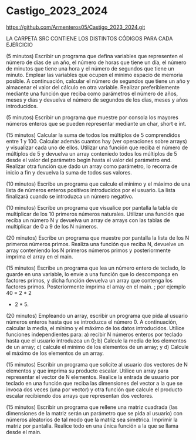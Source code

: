 # Castigo_2023_2024
https://github.com/Armenteros05/Castigo_2023_2024.git

LA CARPETA SRC CONTIENE LOS DISTINTOS CÓDIGOS PARA CADA EJERCICIO

(5 minutos) Escribir un programa que defina variables que representen el número de días de un año, el número de horas que tiene un día, el número de minutos que tiene una hora y el número de segundos que tiene un minuto. Emplear las variables que ocupen el mínimo espacio de memoria posible. A continuación, calcular el número de segundos que tiene un año y almacenar el valor del cálculo en otra variable. Realizar preferiblemente mediante una función que reciba como parámetros el número de años, meses y días y devuelva el número de segundos de los días, meses y años introducidos.
 

(5 minutos) Escribir un programa que muestre por consola los mayores números enteros que se pueden representar mediante un char, short e int.
 

(15 minutos) Calcular la suma de todos los múltiplos de 5 comprendidos entre 1 y 100. Calcular además cuantos hay (ver operaciones sobre arrays) y visualizar cada uno de ellos. Utilizar una función que reciba el número de múltiplos de 5 y devuelva un array conteniedo todos los múltiplos de 5 desde el valor del parámetro begin hasta el valor del parámetro end. Realizar otra función que dado un array como parámetro, lo recorra de inicio a fin y devuelva la suma de todos sus valores.
 

(10 minutos) Escribe un programa que calcule el mínimo y el máximo de una lista de números enteros positivos introducidos por el usuario. La lista finalizará cuando se introduzca un número negativo.
 

(10 minutos) Escribe un programa que visualice por pantalla la tabla de multiplicar de los 10 primeros números naturales. Utilizar una función que reciba un número N y devuelva un array de arrays con las tablas de multiplicar de 0 a 9 de los N números.
 
(20 minutos) Escribe un programa que muestre por pantalla la lista de los N primeros números primos. Realiza una función que reciba N, devuelve un array conteniendo los N primeros números primos y posteriormente imprima el array en el main.
 

(15 minutos) Escribe un programa que lea un número entero de teclado, lo guarde en una variable, lo envíe a una función que lo descomponga en factores primos, y dicha función devuelva un array que contenga los factores primos. Posteriormente imprima el array en el main. ; por ejemplo 40 = 2 * 2
* 2 * 5.

 

(20 minutos) Empleando un array, escribir un programa que pida al usuario números enteros hasta que se introduzca el número 0. A continuación, calcular la media, el mínimo y el máximo de los datos introducidos. Utilice funciones independientes para: a) recibir N números enteros por teclado hasta que el usuario introduzca un 0; b) Calcule la media de los elementos de un array; c) calcule el mínimo de los elementos de un array; y d) Calcule el máximo de los elementos de un array.
 

(15 minutos) Escribir un programa que solicite al usuario dos vectores de N elementos y que imprima su producto escalar. Utilice un array para representar el vector de N elementos. Realice la entrada de usuario por teclado en una función que reciba las dimensiones del vector a la que se invoca dos veces (una por vector) y otra función que calcule el producto escalar recibiendo dos arrays que representan dos vectores.
 

(15 minutos) Escribir un programa que rellene una matriz cuadrada (las dimensiones de la matriz serán un parámetro que se pida al usuario) con números aleatorios de tal modo que la matriz sea simétrica. Imprimir la matriz por pantalla. Realice todo en una única función a la que se llama desde el main.
